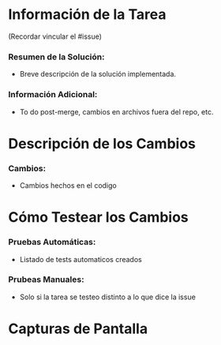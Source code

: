 # Información de la Tarea
(Recordar vincular el #issue)

### **Resumen de la Solución:** 
  - Breve descripción de la solución implementada.

### **Información Adicional:**
  - To do post-merge, cambios en archivos fuera del repo, etc.

# Descripción de los Cambios

### **Cambios:**
  - Cambios hechos en el codigo

# Cómo Testear los Cambios

### **Pruebas Automáticas:**
  - Listado de tests automaticos creados

### **Prubeas Manuales:**
  - Solo si la tarea se testeo distinto a lo que dice la issue

# Capturas de Pantalla
